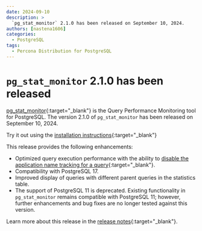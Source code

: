 ```yaml
---
date: 2024-09-10
description: >
  `pg_stat_monitor` 2.1.0 has been released on September 10, 2024.
authors: [nastena1606]
categories:
  - PostgreSQL
tags:
  - Percona Distribution for PostgreSQL
---
```


# `pg_stat_monitor` 2.1.0 has been released 

[pg_stat_monitor](https://docs.percona.com/pg-stat-monitor/index.html){:target="_blank"} is the Query Performance Monitoring tool for PostgreSQL. The version 2.1.0 of `pg_stat_monitor` has been released on September 10, 2024.

Try it out using the [installation instructions](https://docs.percona.com/pg-stat-monitor/install.html){:target="_blank"}

<!-- more -->

This release provides the following enhancements:

* Optimized query execution performance with the ability to [disable the application name tracking for a query](https://docs.percona.com/pg-stat-monitor/configuration.html#pg_stat_monitorpgsm_track_application_names){:target="_blank"}.  
* Compatibility with PostgreSQL 17.
* Improved display of queries with different parent queries in the statistics table. 
* The support of PostgreSQL 11 is deprecated. Existing functionality in `pg_stat_monitor` remains compatible with PostgreSQL 11; however, further enhancements and bug fixes are no longer tested against this version.

Learn more about this release in the [release notes](https://docs.percona.com/pg-stat-monitor/release-notes/2.1.0.html){:target="_blank"}. 
